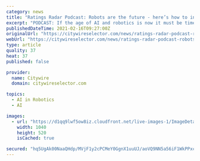 ```yaml
---
category: news
title: "Ratings Radar Podcast: Robots are the future - here’s how to invest in them"
excerpt: "PODCAST: If the age of AI and robotics is now it must be time to think about allocating money there. We don’t really think that robots and AI are going to take our jobs away – but just in case, you might want to hedge your bets and start investing in the best funds investing there."
publishedDateTime: 2021-02-16T09:27:00Z
originalUrl: "https://citywireselector.com/news/ratings-radar-podcast-robots-are-the-future-here-s-how-to-invest-in-them/a1466189"
webUrl: "https://citywireselector.com/news/ratings-radar-podcast-robots-are-the-future-here-s-how-to-invest-in-them/a1466189"
type: article
quality: 37
heat: 37
published: false

provider:
  name: Citywire
  domain: citywireselector.com

topics:
  - AI in Robotics
  - AI

images:
  - url: "https://d1qq9lwf5ow8iz.cloudfront.net/live-images-1/ImageDetail_06d9b3f7-0dbe-485b-b8b1-be2738a2188d_Large"
    width: 1040
    height: 520
    isCached: true

secured: "hq5UgAk00NaaQHdp/MVjF1y2cPCMeY0GgnX1uuUJ/aoVQ9NN5a56iF1WkPPxcSlWhyKDLNYjCV9oIJWO8hNrADKAnGrchyQjcH94+REzoOPZdlWCTDILOVHWLf+AFx2GkUMaAJBmPwJXetkj5U654+P4IBWHpWDTcCZ9ryik9AR8rhoVzLRZd039sMTgAy87DjFOG+4WdtegZ+2GxECwhXMV8y1tPuFh+J/mKzkjw4i4aJKoqJii0Pnwv+xPKb/3iwwdm5107ue0NUSW3zKm+WrVaRPUQXhy6bqcIbCsiiFfZOkFVA/SixQD/bGWca/JiUwWzOdYj0pc6GHoZ2YZ1ACTcolWJIUJtlJwjgRf7BY=;pfFDTPZ7CmryKHRyw87v6A=="
---
```


